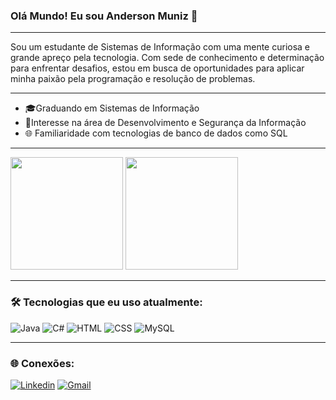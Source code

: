 ### Olá Mundo! Eu sou Anderson Muniz 👋
<hr>
Sou um estudante de Sistemas de Informação com uma mente curiosa e grande apreço pela tecnologia. Com sede de conhecimento e determinação para enfrentar desafios, estou em busca de oportunidades para aplicar minha paixão pela programação e resolução de problemas.
<hr>
  <ul>
    <li>🎓Graduando em Sistemas de Informação</li>
    <li>🔎Interesse na área de Desenvolvimento e Segurança da Informação</li>
    <li>🌐 Familiaridade com tecnologias de banco de dados como SQL</li>
  </ul>
<hr>
  <div>
    <img height="180em" src="https://github-readme-stats.vercel.app/api?username=andersonmunizs&show_icons=true&theme=tokyonight"/>
    <img height="180em" src="https://github-readme-stats.vercel.app/api/top-langs/?username=zinumz&layout=compact&theme=tokyonight"/>
  </div>

<hr>

### 🛠️ Tecnologias que eu uso atualmente:
![Java](https://img.shields.io/badge/Java-ED8B00?style=for-the-badge&logo=openjdk&logoColor=white)
![C#](https://img.shields.io/badge/C%23-239120?style=for-the-badge&logo=c-sharp&logoColor=white)
![HTML](https://img.shields.io/badge/HTML-239120?style=for-the-badge&logo=html5&logoColor=white)
![CSS](https://img.shields.io/badge/CSS-239120?&style=for-the-badge&logo=css3&logoColor=white)
![MySQL](https://img.shields.io/badge/MySQL-00000F?style=for-the-badge&logo=mysql&logoColor=white)

<hr>

### 🌐 Conexões:
[![Linkedin](https://img.shields.io/badge/LinkedIn-0077B5?style=for-the-badge&logo=linkedin&logoColor=white)](https://www.linkedin.com/in/anderson-muniz-da-silva-957306249/)
[![Gmail](https://img.shields.io/badge/Gmail-D14836?style=for-the-badge&logo=gmail&logoColor=white)](mailto:anderson.muniz8@gmail.com)
